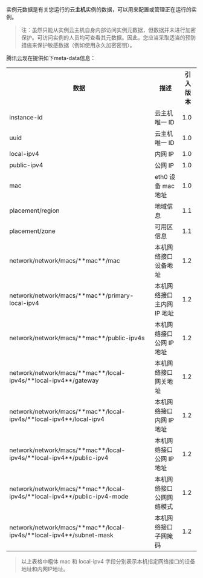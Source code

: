 实例元数据是有关您运行的云**主机**实例的数据，可以用来配置或管理正在运行的实例。
>注：虽然只能从实例云主机自身内部访问实例元数据，但数据并未进行加密保护。可访问实例的人员均可查看其元数据。因此，您应当采取适当的预防措施来保护敏感数据（例如使用永久加密密钥）。

腾讯云现在提供如下meta-data信息：

<table>
<tbody>
<th>
数据
</th>
<th>
描述
</th>
<th>
引入版本
</th>
<tr>
<td> instance-id
</td><td> 云主机唯一 ID
</td><td> 1.0
</td>
</tr><tr>
<td> uuid
</td><td> 云主机唯一 ID
</td><td> 1.0
</td>
</tr><tr>
<td> local-ipv4
</td><td> 内网 IP
</td><td> 1.0
</td>
</tr><tr>
<td> public-ipv4
</td><td> 公网 IP
</td><td> 1.0
</td>
</tr><tr>
<td> mac
</td><td> eth0 设备 mac 地址
</td><td> 1.0
</td>
</tr><tr>
<td> placement/region
</td><td> 地域信息
</td><td> 1.1
</td>
</tr><tr>
<td> placement/zone
</td><td> 可用区信息
</td><td> 1.1
</td>
</tr><tr>
<td> network/network/macs/**mac**/mac
</td><td> 本机网络接口设备地址
</td><td> 1.2
</td>
</tr><tr>
<td> network/network/macs/**mac**/primary-local-ipv4
</td><td> 本机网络接口主内网 IP 地址
</td><td> 1.2
</td>
</tr><tr>
<td> network/network/macs/**mac**/public-ipv4s
</td><td> 本机网络接口公网 IP 地址
</td><td> 1.2
</td>
</tr><tr>
<td> network/network/macs/**mac**/local-ipv4s/**local-ipv4**/gateway
</td><td> 本机网络接口网关地址
</td><td> 1.2
</td>
</tr><tr>
<td> network/network/macs/**mac**/local-ipv4s/**local-ipv4**/local-ipv4
</td><td> 本机网络接口内网 IP 地址
</td><td> 1.2
</td>
</tr><tr>
<td> network/network/macs/**mac**/local-ipv4s/**local-ipv4**/public-ipv4
</td><td> 本机网络接口公网 IP 地址
</td><td> 1.2
</td>
</tr><tr>
<td> network/network/macs/**mac**/local-ipv4s/**local-ipv4**/public-ipv4-mode
</td><td> 本机网络接口公网网络模式
</td><td> 1.2
</td>
</tr><tr>
<td> network/network/macs/**mac**/local-ipv4s/**local-ipv4**/subnet-mask
</td><td> 本机网络接口子网掩码
</td><td> 1.2
</td>
</tr>
</tbody>
</table>

> 以上表格中粗体 mac 和 local-ipv4 字段分别表示本机指定网络接口的设备地址和内网IP地址。
